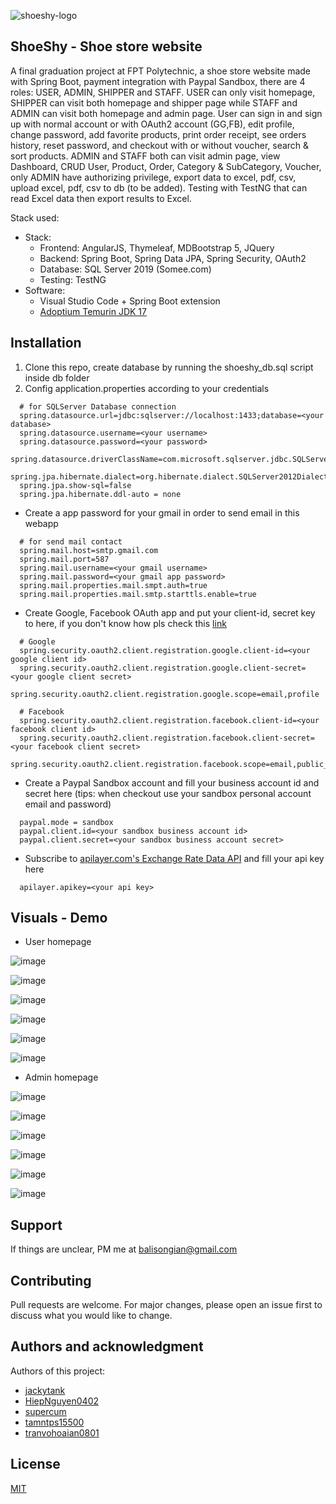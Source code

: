 ![shoeshy-logo](https://user-images.githubusercontent.com/52403567/202708244-38f7033e-ec32-4124-b807-4fa6b034823f.png)
## ShoeShy - Shoe store website

A final graduation project at FPT Polytechnic, a shoe store website made with Spring Boot, payment integration with Paypal Sandbox, there are 4 roles: USER, ADMIN, SHIPPER and STAFF. USER can only visit homepage, SHIPPER can visit both homepage and shipper page while STAFF and ADMIN can visit both homepage and admin page. User can sign in and sign up with normal account or with OAuth2 account (GG,FB), edit profile, change password, add favorite products, print order receipt, see orders history, reset password, and checkout with or without voucher, search & sort products. ADMIN and STAFF both can visit admin page, view Dashboard, CRUD User, Product, Order, Category & SubCategory, Voucher, only ADMIN have authorizing privilege, export data to excel, pdf, csv, upload excel, pdf, csv to db (to be added). Testing with TestNG that can read Excel data then export results to Excel.

Stack used:
  *	Stack:
    -	Frontend: AngularJS, Thymeleaf, MDBootstrap 5, JQuery
    -	Backend: Spring Boot, Spring Data JPA, Spring Security, OAuth2
    -	Database: SQL Server 2019 (Somee.com)
    - Testing: TestNG
  *	Software:
    -	Visual Studio Code + Spring Boot extension
    -	[Adoptium Temurin JDK 17](https://adoptium.net/)

## Installation
1. Clone this repo, create database by running the shoeshy_db.sql script inside db folder
2. Config application.properties according to your credentials
  ```
    # for SQLServer Database connection
    spring.datasource.url=jdbc:sqlserver://localhost:1433;database=<your database>
    spring.datasource.username=<your username>
    spring.datasource.password=<your password>
    spring.datasource.driverClassName=com.microsoft.sqlserver.jdbc.SQLServerDriver
    spring.jpa.hibernate.dialect=org.hibernate.dialect.SQLServer2012Dialect
    spring.jpa.show-sql=false
    spring.jpa.hibernate.ddl-auto = none
  ```
  - Create a app password for your gmail in order to send email in this webapp
  ```
    # for send mail contact
    spring.mail.host=smtp.gmail.com
    spring.mail.port=587
    spring.mail.username=<your gmail username>
    spring.mail.password=<your gmail app password>
    spring.mail.properties.mail.smpt.auth=true
    spring.mail.properties.mail.smtp.starttls.enable=true
  ```
  - Create Google, Facebook OAuth app and put your client-id, secret key to here, if you don't know how pls check this [link](https://www.codejava.net/frameworks/spring-boot/social-login-with-google-and-facebook-examples)
  ```
    # Google
    spring.security.oauth2.client.registration.google.client-id=<your google client id>
    spring.security.oauth2.client.registration.google.client-secret=<your google client secret>
    spring.security.oauth2.client.registration.google.scope=email,profile

    # Facebook
    spring.security.oauth2.client.registration.facebook.client-id=<your facebook client id>
    spring.security.oauth2.client.registration.facebook.client-secret=<your facebook client secret>
    spring.security.oauth2.client.registration.facebook.scope=email,public_profile
  ```
  - Create a Paypal Sandbox account and fill your business account id and secret here (tips: when checkout use your sandbox personal account email and password)
  ```
    paypal.mode = sandbox
    paypal.client.id=<your sandbox business account id>
    paypal.client.secret=<your sandbox business account secret>
  ```
  - Subscribe to [apilayer.com's Exchange Rate Data API](https://apilayer.com/marketplace/exchangerates_data-api) and fill your api key here
  ```
    apilayer.apikey=<your api key>
  ```

## Visuals - Demo

- User homepage

![image](https://user-images.githubusercontent.com/52403567/202708402-f50f8bf1-bf2d-4b16-8762-df16fc2a2b3b.png)

![image](https://user-images.githubusercontent.com/52403567/202708577-84cc2c61-8214-4631-98ee-090ea1c850ed.png)

![image](https://user-images.githubusercontent.com/52403567/202708667-83f63c39-775c-438e-ac83-27e31b9d9612.png)

![image](https://user-images.githubusercontent.com/52403567/202708736-ada31387-be62-46a4-a562-7c44b62d5154.png)

![image](https://user-images.githubusercontent.com/52403567/202708931-a139465b-07c6-4ed5-8f6b-4fcfdcdfde49.png)

![image](https://user-images.githubusercontent.com/52403567/202709055-49371876-5548-4c5b-8a6b-5ad40ef7d4ae.png)

- Admin homepage

![image](https://user-images.githubusercontent.com/52403567/202709150-e97513ef-a1c5-4f83-a84d-2213e4360ed7.png)

![image](https://user-images.githubusercontent.com/52403567/202709319-800e0d1e-9780-4fd5-a67c-84382a14645e.png)

![image](https://user-images.githubusercontent.com/52403567/202709399-81edd408-5b44-4f82-9d1d-5b1425767b7f.png)

![image](https://user-images.githubusercontent.com/52403567/202709452-6787ddbd-dc74-42b5-b0e7-6398b5534718.png)

![image](https://user-images.githubusercontent.com/52403567/202709532-f9acd654-c2ab-4abe-90ca-47a25d4a7c46.png)

![image](https://user-images.githubusercontent.com/52403567/202709644-388d6e21-ec2d-42db-8bab-5ecf31d8a16b.png)


## Support
If things are unclear, PM me at [balisongian@gmail.com](mailto:balisongian@gmail.com)


## Contributing
Pull requests are welcome. For major changes, please open an issue first to discuss what you would like to change.


## Authors and acknowledgment
Authors of this project: 

- [jackytank](https://github.com/jackytank)
- [HiepNguyen0402](https://github.com/HiepNguyen0402)
- [supercum](https://github.com/supercuem)
- [tamntps15500](https://github.com/tamntps15500)
- [tranvohoaian0801](https://github.com/tranvohoaian0801)

## License
[MIT](https://choosealicense.com/licenses/mit/)

